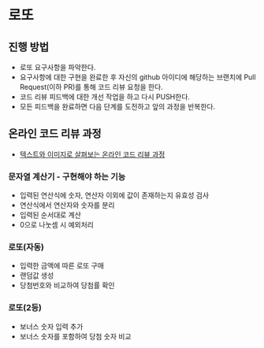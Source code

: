 # 로또
## 진행 방법
* 로또 요구사항을 파악한다.
* 요구사항에 대한 구현을 완료한 후 자신의 github 아이디에 해당하는 브랜치에 Pull Request(이하 PR)를 통해 코드 리뷰 요청을 한다.
* 코드 리뷰 피드백에 대한 개선 작업을 하고 다시 PUSH한다.
* 모든 피드백을 완료하면 다음 단계를 도전하고 앞의 과정을 반복한다.

## 온라인 코드 리뷰 과정
* [텍스트와 이미지로 살펴보는 온라인 코드 리뷰 과정](https://github.com/next-step/nextstep-docs/tree/master/codereview)

### 문자열 계산기 - 구현해야 하는 기능
* 입력된 연산식에 숫자, 연산자 이외에 값이 존재하는지 유효성 검사
* 연산식에서 연산자와 숫자를 분리
* 입력된 순서대로 계산
* 0으로 나눗셈 시 예외처리

### 로또(자동)
* 입력한 금액에 따른 로또 구매
* 랜덤값 생성
* 당첨번호와 비교하여 당첨률 확인

### 로또(2등)
* 보너스 숫자 입력 추가
* 보너스 숫자를 포함하여 당첨 숫자 비교